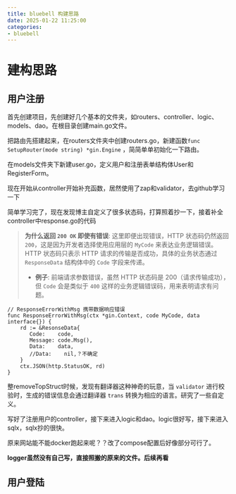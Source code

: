 ```yaml
---
title: bluebell 构建思路
date: 2025-01-22 11:25:00
categories:
- bluebell
---
```

# 建构思路

## 用户注册

首先创建项目，先创建好几个基本的文件夹，如routers、controller、logic、models、dao。在根目录创建main.go文件。

把路由先搭建起来，在routers文件夹中创建routers.go，新建函数`func SetupRouter(mode string) *gin.Engine` ，简简单单初始化一下路由。

在models文件夹下新建user.go，定义用户和注册表单结构体User和RegisterForm。

现在开始从controller开始补充函数，居然使用了zap和validator，去github学习一下

简单学习完了，现在发现博主自定义了很多状态码，打算照着抄一下，接着补全controller中response.go的代码

> **为什么返回 `200 OK` 即使有错误**: 这里即便出现错误，HTTP 状态码仍然返回 `200`，这是因为开发者选择使用应用层的 `MyCode` 来表达业务逻辑错误。HTTP 状态码只表示 HTTP 请求的传输是否成功，具体的业务状态通过 `ResponseData` 结构体中的 `Code` 字段来传递。
>
> - **例子**: 前端请求参数错误，虽然 HTTP 状态码是 200（请求传输成功），但 `Code` 会是类似于 `400` 这样的业务逻辑错误码，用来表明请求有问题。

```
// ResponseErrorWithMsg 携带数据响应错误
func ResponseErrorWithMsg(ctx *gin.Context, code MyCode, data interface{}) {
    rd := &ResonseData{
       Code:    code,
       Message: code.Msg(),
       Data:    data,
       //Data:    nil,？不确定
    }
    ctx.JSON(http.StatusOK, rd)
}
```

整removeTopStruct时候，发现有翻译器这种神奇的玩意，当 `validator` 进行校验时，生成的错误信息会通过翻译器 `trans` 转换为相应的语言。研究了一些自定义。

写好了注册用户的controller，接下来进入logic和dao。logic很好写，接下来进入sqlx，sqlx抄的很快。

原来网站能不能docker跑起来呢？？改了compose配置后好像部分可行了。

**logger虽然没有自己写，直接照搬的原来的文件。后续再看**

## 用户登陆
